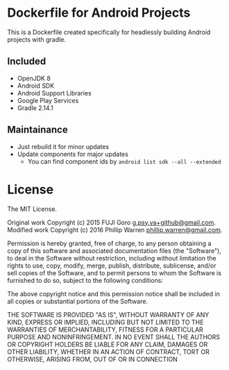# Dockerfile for Android Projects

This is a Dockerfile created specifically for headlessly building Android projects
with gradle.

## Included

* OpenJDK 8
* Android SDK
* Android Support Libraries
* Google Play Services
* Gradle 2.14.1

## Maintainance

* Just rebuild it for minor updates
* Update components for major updates
  * You can find component ids by `android list sdk --all --extended`

# License

The MIT License.

Original work Copyright (c) 2015 FUJI Goro <g.psy.va+github@gmail.com>.
Modified work Copyright (c) 2016 Phillip Warren <phillip.warren@gmail.com>.

Permission is hereby granted, free of charge, to any person obtaining a copy
of this software and associated documentation files (the "Software"), to deal
in the Software without restriction, including without limitation the rights
to use, copy, modify, merge, publish, distribute, sublicense, and/or sell
copies of the Software, and to permit persons to whom the Software is
furnished to do so, subject to the following conditions:

The above copyright notice and this permission notice shall be included in
all copies or substantial portions of the Software.

THE SOFTWARE IS PROVIDED "AS IS", WITHOUT WARRANTY OF ANY KIND, EXPRESS OR
IMPLIED, INCLUDING BUT NOT LIMITED TO THE WARRANTIES OF MERCHANTABILITY,
FITNESS FOR A PARTICULAR PURPOSE AND NONINFRINGEMENT. IN NO EVENT SHALL THE
AUTHORS OR COPYRIGHT HOLDERS BE LIABLE FOR ANY CLAIM, DAMAGES OR OTHER
LIABILITY, WHETHER IN AN ACTION OF CONTRACT, TORT OR OTHERWISE, ARISING FROM,
OUT OF OR IN CONNECTION


